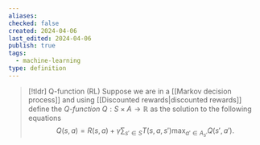 ```yaml
---
aliases: 
checked: false
created: 2024-04-06
last_edited: 2024-04-06
publish: true
tags:
  - machine-learning
type: definition
---
```

>[!tldr] Q-function (RL)
>Suppose we are in a [[Markov decision process]] and using [[Discounted rewards|discounted rewards]] define the *Q-function* $Q : S \times A \rightarrow \mathbb{R}$ as the solution to the following equations
>$$Q(s,a) = R(s, a) + \gamma \sum_{s' \in S} T(s,a,s') \max_{a' \in A_{s'}} Q(s', a').$$


